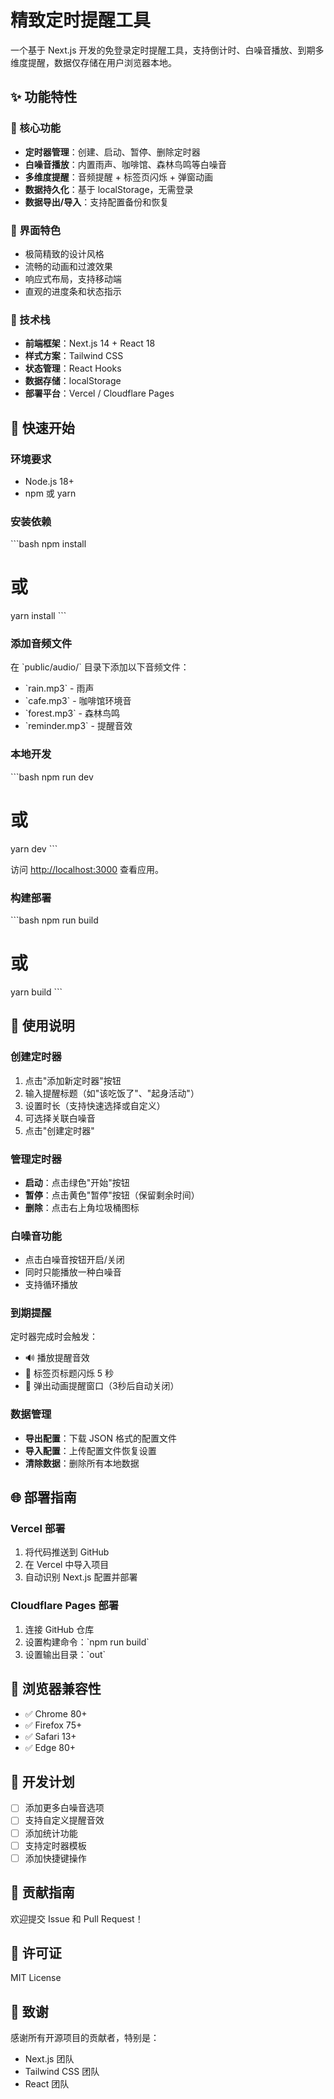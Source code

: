 # 精致定时提醒工具

一个基于 Next.js 开发的免登录定时提醒工具，支持倒计时、白噪音播放、到期多维度提醒，数据仅存储在用户浏览器本地。

## ✨ 功能特性

### 🎯 核心功能
- **定时器管理**：创建、启动、暂停、删除定时器
- **白噪音播放**：内置雨声、咖啡馆、森林鸟鸣等白噪音
- **多维度提醒**：音频提醒 + 标签页闪烁 + 弹窗动画
- **数据持久化**：基于 localStorage，无需登录
- **数据导出/导入**：支持配置备份和恢复

### 🎨 界面特色
- 极简精致的设计风格
- 流畅的动画和过渡效果
- 响应式布局，支持移动端
- 直观的进度条和状态指示

### 🔧 技术栈
- **前端框架**：Next.js 14 + React 18
- **样式方案**：Tailwind CSS
- **状态管理**：React Hooks
- **数据存储**：localStorage
- **部署平台**：Vercel / Cloudflare Pages

## 🚀 快速开始

### 环境要求
- Node.js 18+ 
- npm 或 yarn

### 安装依赖
\`\`\`bash
npm install
# 或
yarn install
\`\`\`

### 添加音频文件
在 \`public/audio/\` 目录下添加以下音频文件：
- \`rain.mp3\` - 雨声
- \`cafe.mp3\` - 咖啡馆环境音
- \`forest.mp3\` - 森林鸟鸣
- \`reminder.mp3\` - 提醒音效

### 本地开发
\`\`\`bash
npm run dev
# 或
yarn dev
\`\`\`

访问 [http://localhost:3000](http://localhost:3000) 查看应用。

### 构建部署
\`\`\`bash
npm run build
# 或
yarn build
\`\`\`

## 📱 使用说明

### 创建定时器
1. 点击"添加新定时器"按钮
2. 输入提醒标题（如"该吃饭了"、"起身活动"）
3. 设置时长（支持快速选择或自定义）
4. 可选择关联白噪音
5. 点击"创建定时器"

### 管理定时器
- **启动**：点击绿色"开始"按钮
- **暂停**：点击黄色"暂停"按钮（保留剩余时间）
- **删除**：点击右上角垃圾桶图标

### 白噪音功能
- 点击白噪音按钮开启/关闭
- 同时只能播放一种白噪音
- 支持循环播放

### 到期提醒
定时器完成时会触发：
- 🔊 播放提醒音效
- 📑 标签页标题闪烁 5 秒
- 🎯 弹出动画提醒窗口（3秒后自动关闭）

### 数据管理
- **导出配置**：下载 JSON 格式的配置文件
- **导入配置**：上传配置文件恢复设置
- **清除数据**：删除所有本地数据

## 🌐 部署指南

### Vercel 部署
1. 将代码推送到 GitHub
2. 在 Vercel 中导入项目
3. 自动识别 Next.js 配置并部署

### Cloudflare Pages 部署
1. 连接 GitHub 仓库
2. 设置构建命令：\`npm run build\`
3. 设置输出目录：\`out\`

## 🎯 浏览器兼容性

- ✅ Chrome 80+
- ✅ Firefox 75+
- ✅ Safari 13+
- ✅ Edge 80+

## 📝 开发计划

- [ ] 添加更多白噪音选项
- [ ] 支持自定义提醒音效
- [ ] 添加统计功能
- [ ] 支持定时器模板
- [ ] 添加快捷键操作

## 🤝 贡献指南

欢迎提交 Issue 和 Pull Request！

## 📄 许可证

MIT License

## 🙏 致谢

感谢所有开源项目的贡献者，特别是：
- Next.js 团队
- Tailwind CSS 团队
- React 团队